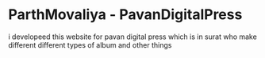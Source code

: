 # ParthMovaliya - PavanDigitalPress
i developeed this website for pavan digital press which is in surat who make different different types of album and other things
